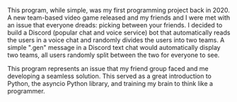 This program, while simple, was my first programming project back in 2020. A new team-based video game released and my friends and I were met with an issue that everyone dreads: picking between your friends. I decided to build a Discord (popular chat and voice service) bot that automatically reads the users in a voice chat and randomly divides the users into two teams. A simple ".gen" message in a Discord text chat would automatically display two teams, all users randomly split between the two for everyone to see. 

This program represents an issue that my friend group faced and me developing a seamless solution. This served as a great introduction to Python, the asyncio Python library, and training my brain to think like a programmer.

